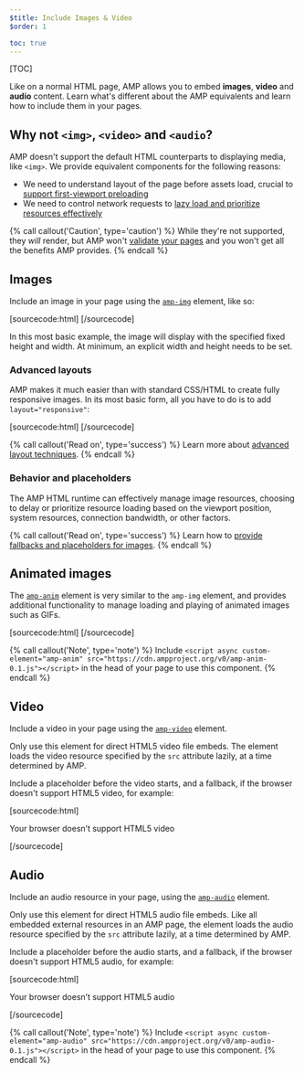 ```yaml
---
$title: Include Images & Video
$order: 1

toc: true
---
```


[TOC]

Like on a normal HTML page, AMP allows you to embed **images**, **video** and **audio**
content. Learn what's different about the AMP equivalents and learn how to
include them in your pages.

## Why not `<img>`, `<video>` and `<audio`?

AMP doesn't support the default HTML counterparts to displaying media, like `<img>`.
We provide equivalent components for the following reasons:

* We need to understand layout of the page before assets load, crucial
  to [support first-viewport preloading](/learn/how-amp-works/#size-all-resources-statically)
* We need to control network requests to [lazy load and prioritize resources
effectively](/learn/how-amp-works/#prioritize-resource-loading)

{% call callout('Caution', type='caution') %}
While they're not supported, they *will* render, but AMP won't [validate your pages](/docs/guides/validate.html) and you won't get all the benefits AMP provides.
{% endcall %}

## Images

Include an image in your page
using the [`amp-img`](/docs/reference/components/amp-img.html) element, like so:

[sourcecode:html]
<amp-img src="fixed.jpg" width="264" height="96"></amp-img>
[/sourcecode]

In this most basic example, the image will display with the specified fixed
height and width. At minimum, an explicit width and height needs to be set.

### Advanced layouts

AMP makes it much easier than with standard CSS/HTML to create fully responsive
images. In its most basic form, all you have to do is to add `layout="responsive"`:

[sourcecode:html]
<amp-img src="responsive.jpg" width="527" height="193" layout="responsive">
</amp-img>
[/sourcecode]

{% call callout('Read on', type='success') %}
Learn more about [advanced layout techniques](/docs/guides/responsive/control_layout.html).
{% endcall %}

### Behavior and placeholders

The AMP HTML runtime can effectively manage image resources,
choosing to delay or prioritize resource loading
based on the viewport position, system resources, connection bandwidth, or other factors.

{% call callout('Read on', type='success') %}
Learn how to [provide fallbacks and placeholders for images](/docs/guides/responsive/placeholders.html).
{% endcall %}

## Animated images

The [`amp-anim`](/docs/reference/extended/amp-anim.html) element is very similar to the `amp-img` element,
and provides additional functionality to manage loading and playing of animated images such as GIFs.

[sourcecode:html]
<amp-anim width="400" height="300" src="my-gif.gif">
  <amp-img placeholder width="400" height="300" src="my-gif-screencap.jpg">
  </amp-img>
</amp-anim>
[/sourcecode]

{% call callout('Note', type='note') %}
Include `<script async custom-element="amp-anim"
  src="https://cdn.ampproject.org/v0/amp-anim-0.1.js"></script>` in the head of your page to use this component.
{% endcall %}

## Video

Include a video in your page
using the [`amp-video`](/docs/reference/amp-video.html) element.

Only use this element for direct HTML5 video file embeds.
The element loads the video resource specified by the `src` attribute lazily,
at a time determined by AMP.

Include a placeholder before the video starts, and a fallback,
if the browser doesn't support HTML5 video, for example:

[sourcecode:html]
<amp-video width="400" height="300" src="https://yourhost.com/videos/myvideo.mp4"
  poster="myvideo-poster.jpg">
  <div fallback>
    <p>Your browser doesn’t support HTML5 video</p>
  </div>
</amp-video>
[/sourcecode]

## Audio

Include an audio resource in your page,
using the [`amp-audio`](/docs/reference/extended/amp-audio) element.

Only use this element for direct HTML5 audio file embeds.
Like all embedded external resources in an AMP page,
the element loads the audio resource specified by the `src` attribute lazily,
at a time determined by AMP.

Include a placeholder before the audio starts, and a fallback,
if the browser doesn't support HTML5 audio, for example:

[sourcecode:html]
<amp-audio width="400" height="300" src="https://yourhost.com/audios/myaudio.mp3">
  <div fallback>
    <p>Your browser doesn’t support HTML5 audio</p>
  </div>
  <source type="audio/mpeg" src="foo.mp3">
  <source type="audio/ogg" src="foo.ogg">
</amp-audio>
[/sourcecode]

{% call callout('Note', type='note') %}
Include `<script async custom-element="amp-audio"
  src="https://cdn.ampproject.org/v0/amp-audio-0.1.js"></script>` in the head of your page to use this component.
{% endcall %}
